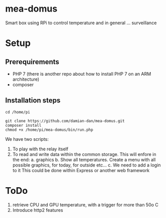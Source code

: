 # mea-domus
Smart box using RPi to control temperature and in general ... surveillance
# Setup
## Prerequirements
- PHP  7 (there is another repo about how to install PHP 7 on an ARM architecture)
- composer
 
## Installation steps

```
cd /home/pi
```
```
git clone https://github.com/damian-dan/mea-domus.git
composer install
chmod +x /home/pi/mea-domus/bin/run.php
```

We have two scripts:
1. To play with the relay itself
2. To read and write data within the common storage. This will enfore in the end:
    a. graphics
    b. Show all temperatures. Create a menu with all possible graphics, for today, for outside etc...
    c. We need to add a login to it
    This could be done within Express or another web framework
    
# ToDo
1. retrieve CPU and GPU temperature, with a trigger for more than 50o C
2. Introduce http2 features


